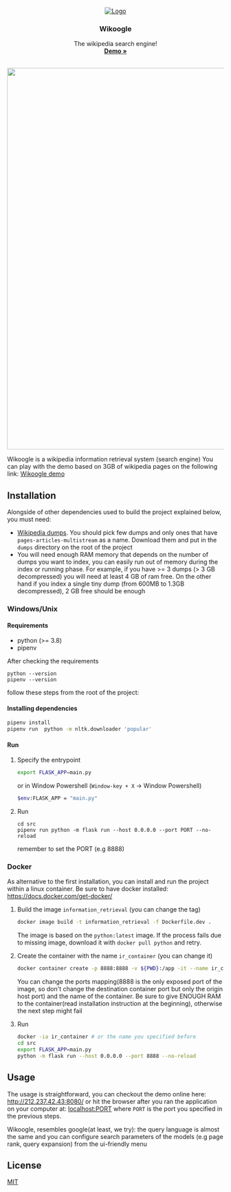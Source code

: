 <br />
<p align="center">
  <a href="https://github.com/iwasingh/Wikoogle">
    <img src="https://i.imgur.com/k4ZcWB3.png" alt="Logo">
  </a>

  <h3 align="center">Wikoogle</h3>

  <p align="center">
    The wikipedia search engine!
    <br />
    <a href="https://github.com/iwasingh/Wikoogle"><strong>Demo »</strong></a>
    <br />
    <br />
  </p>
</p>

<p align="center">
  <a href="https://vuestic.epicmax.co" target="_blank">
    <img src="https://i.imgur.com/gpKQqC3.png" align="center" width="888px"/>
  </a>
</p>

Wikoogle is a wikipedia information retrieval system (search engine)
You can play with the demo based on 3GB of wikipedia pages on the following link: [Wikoogle demo](http://212.237.42.43:8080/)

## Installation
Alongside of other dependencies used to build the project explained below, you must need:
* [Wikipedia dumps](https://dumps.wikimedia.org/enwiki/latest/). You should pick few dumps and only ones that have `pages-articles-multistream` as a name.
  Download them and put in the `dumps` directory on the root of the project
* You will need enough RAM memory that depends on the number of dumps you want to index, you can easily run out of memory during the index or running phase.
 For example, if you have >= 3 dumps (> 3 GB decompressed) you will need at least 4 GB of ram free. On the other hand if you index a single tiny dump (from 600MB to 1.3GB decompressed), 2 GB free should be enough


### Windows/Unix

#### Requirements
* python (>= 3.8)
* pipenv

After checking the requirements 
```
python --version
pipenv --version
```

follow these steps from the root of the project:
#### Installing dependencies
```bash
pipenv install
pipenv run  python -m nltk.downloader 'popular'
```
#### Run
1. Specify the entrypoint
    ```bash
    export FLASK_APP=main.py 
    ```
    or in Window Powershell (`Window-key + X` -> Window Powershell)
    ```bash
    $env:FLASK_APP = "main.py"
    ```
1. Run
    ```
    cd src
    pipenv run python -m flask run --host 0.0.0.0 --port PORT --no-reload
    ```
    remember to set the PORT (e.g 8888)

### Docker
As alternative to the first installation, you can install and run the project within a linux container. Be sure to have docker installed: https://docs.docker.com/get-docker/
1. Build the image `information_retrieval` (you can change the tag)
    ```bash 
    docker image build -t information_retrieval -f Dockerfile.dev .
    ```
   
   The image is based on the `python:latest` image. If the process fails due to missing image, download it with
   `docker pull python` and retry.
1. Create the container with the name `ir_container` (you can change it)
    ```bash
    docker container create -p 8888:8888 -v ${PWD}:/app -it --name ir_container information_retrieval
    ```
   
   You can change the ports mapping(8888 is the only exposed port of the image, so don't change the destination container port but only the origin host port) and the name of the container.
   Be sure to give ENOUGH RAM to the container(read installation instruction at the beginning), otherwise the next step might fail
1. Run
   ```bash
   docker -ia ir_container # or the name you specified before
   cd src
   export FLASK_APP=main.py
   python -m flask run --host 0.0.0.0 --port 8888 --no-reload
   ```
   


## Usage
The usage is straightforward, you can checkout the demo online here: http://212.237.42.43:8080/ or hit the browser after you
ran the application on your computer at: [localhost:PORT](http://localhost:PORT) where `PORT` is the port you specified in the previous steps.


Wikoogle, resembles google(at least, we try): the query language is almost the same and you can configure search parameters of the models (e.g page rank, query expansion) from the ui-friendly menu



## License
[MIT](https://choosealicense.com/licenses/mit/)
